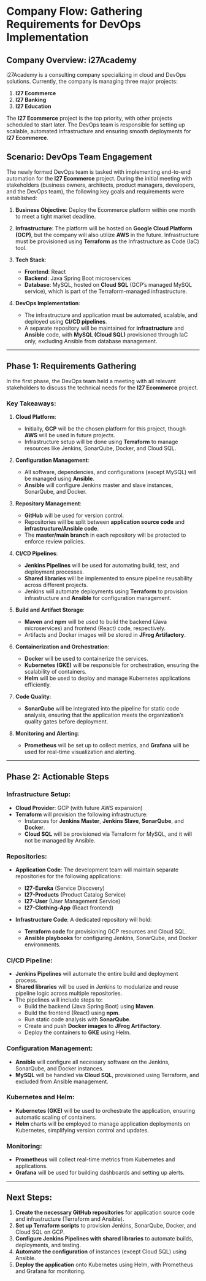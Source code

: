 
# Company Flow: Gathering Requirements for DevOps Implementation

## Company Overview: i27Academy
i27Academy is a consulting company specializing in cloud and DevOps solutions. Currently, the company is managing three major projects:
1. **I27 Ecommerce**
2. **I27 Banking**
3. **I27 Education**

The **I27 Ecommerce** project is the top priority, with other projects scheduled to start later. The DevOps team is responsible for setting up scalable, automated infrastructure and ensuring smooth deployments for **I27 Ecommerce**.

## Scenario: DevOps Team Engagement
The newly formed DevOps team is tasked with implementing end-to-end automation for the **I27 Ecommerce** project. During the initial meeting with stakeholders (business owners, architects, product managers, developers, and the DevOps team), the following key goals and requirements were established:

1. **Business Objective**: Deploy the Ecommerce platform within one month to meet a tight market deadline.
2. **Infrastructure**: The platform will be hosted on **Google Cloud Platform (GCP)**, but the company will also utilize **AWS** in the future. Infrastructure must be provisioned using **Terraform** as the Infrastructure as Code (IaC) tool.
3. **Tech Stack**: 
   - **Frontend**: React
   - **Backend**: Java Spring Boot microservices
   - **Database**: MySQL, hosted on **Cloud SQL** (GCP’s managed MySQL service), which is part of the Terraform-managed infrastructure.

4. **DevOps Implementation**: 
   - The infrastructure and application must be automated, scalable, and deployed using **CI/CD pipelines**.
   - A separate repository will be maintained for **infrastructure** and **Ansible** code, with **MySQL (Cloud SQL)** provisioned through IaC only, excluding Ansible from database management.

---

## Phase 1: Requirements Gathering

In the first phase, the DevOps team held a meeting with all relevant stakeholders to discuss the technical needs for the **I27 Ecommerce** project.

### Key Takeaways:
1. **Cloud Platform**: 
   - Initially, **GCP** will be the chosen platform for this project, though **AWS** will be used in future projects.
   - Infrastructure setup will be done using **Terraform** to manage resources like Jenkins, SonarQube, Docker, and Cloud SQL.

2. **Configuration Management**: 
   - All software, dependencies, and configurations (except MySQL) will be managed using **Ansible**.
   - **Ansible** will configure Jenkins master and slave instances, SonarQube, and Docker.

3. **Repository Management**: 
   - **GitHub** will be used for version control.
   - Repositories will be split between **application source code** and **infrastructure/Ansible code**.
   - The **master/main branch** in each repository will be protected to enforce review policies.

4. **CI/CD Pipelines**:
   - **Jenkins Pipelines** will be used for automating build, test, and deployment processes.
   - **Shared libraries** will be implemented to ensure pipeline reusability across different projects.
   - Jenkins will automate deployments using **Terraform** to provision infrastructure and **Ansible** for configuration management.

5. **Build and Artifact Storage**:
   - **Maven** and **npm** will be used to build the backend (Java microservices) and frontend (React) code, respectively.
   - Artifacts and Docker images will be stored in **JFrog Artifactory**.

6. **Containerization and Orchestration**:
   - **Docker** will be used to containerize the services.
   - **Kubernetes (GKE)** will be responsible for orchestration, ensuring the scalability of containers.
   - **Helm** will be used to deploy and manage Kubernetes applications efficiently.

7. **Code Quality**:
   - **SonarQube** will be integrated into the pipeline for static code analysis, ensuring that the application meets the organization’s quality gates before deployment.

8. **Monitoring and Alerting**:
   - **Prometheus** will be set up to collect metrics, and **Grafana** will be used for real-time visualization and alerting.

---

## Phase 2: Actionable Steps

### Infrastructure Setup:
- **Cloud Provider**: GCP (with future AWS expansion)
- **Terraform** will provision the following infrastructure:
  - Instances for **Jenkins Master**, **Jenkins Slave**, **SonarQube**, and **Docker**.
  - **Cloud SQL** will be provisioned via Terraform for MySQL, and it will not be managed by Ansible.

### Repositories:
- **Application Code**: The development team will maintain separate repositories for the following applications:
  - **I27-Eureka** (Service Discovery)
  - **I27-Products** (Product Catalog Service)
  - **I27-User** (User Management Service)
  - **I27-Clothing-App** (React frontend)

- **Infrastructure Code**: A dedicated repository will hold:
  - **Terraform code** for provisioning GCP resources and Cloud SQL.
  - **Ansible playbooks** for configuring Jenkins, SonarQube, and Docker environments.

### CI/CD Pipeline:
- **Jenkins Pipelines** will automate the entire build and deployment process.
- **Shared libraries** will be used in Jenkins to modularize and reuse pipeline logic across multiple repositories.
- The pipelines will include steps to:
  - Build the backend (Java Spring Boot) using **Maven**.
  - Build the frontend (React) using **npm**.
  - Run static code analysis with **SonarQube**.
  - Create and push **Docker images** to **JFrog Artifactory**.
  - Deploy the containers to **GKE** using Helm.

### Configuration Management:
- **Ansible** will configure all necessary software on the Jenkins, SonarQube, and Docker instances.
- **MySQL** will be handled via **Cloud SQL**, provisioned using Terraform, and excluded from Ansible management.

### Kubernetes and Helm:
- **Kubernetes (GKE)** will be used to orchestrate the application, ensuring automatic scaling of containers.
- **Helm** charts will be employed to manage application deployments on Kubernetes, simplifying version control and updates.

### Monitoring:
- **Prometheus** will collect real-time metrics from Kubernetes and applications.
- **Grafana** will be used for building dashboards and setting up alerts.

---

## Next Steps:
1. **Create the necessary GitHub repositories** for application source code and infrastructure (Terraform and Ansible).
2. **Set up Terraform scripts** to provision Jenkins, SonarQube, Docker, and Cloud SQL on GCP.
3. **Configure Jenkins Pipelines with shared libraries** to automate builds, deployments, and testing.
4. **Automate the configuration** of instances (except Cloud SQL) using Ansible.
5. **Deploy the application** onto Kubernetes using Helm, with Prometheus and Grafana for monitoring.
